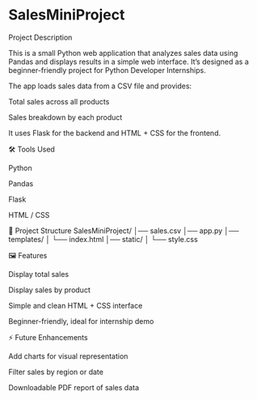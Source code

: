 # SalesMiniProject
Project Description

This is a small Python web application that analyzes sales data using Pandas and displays results in a simple web interface.
It’s designed as a beginner-friendly project for Python Developer Internships.

The app loads sales data from a CSV file and provides:

Total sales across all products

Sales breakdown by each product

It uses Flask for the backend and HTML + CSS for the frontend.

🛠 Tools Used

Python

Pandas

Flask

HTML / CSS

📂 Project Structure
SalesMiniProject/
│── sales.csv
│── app.py
│── templates/
│   └── index.html
│── static/
│   └── style.css


🖼 Features

Display total sales

Display sales by product

Simple and clean HTML + CSS interface

Beginner-friendly, ideal for internship demo

⚡ Future Enhancements

Add charts for visual representation

Filter sales by region or date

Downloadable PDF report of sales data
